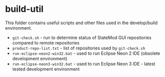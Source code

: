 # build-util #

This folder contains useful scripts and other files used in the develop/build environment.

* `git-check.sh` - run to determine status of StateMod GUI repositories compared to remote repositories
* `product-repo-list.txt` - list of repositories used by `git-check.sh`
* `run-eclipse-neon2-win32.bat` - used to run Eclipse Neon 2 IDE (obsolete development environment)
* `run-eclipse-neon3-win32.bat` - used to run Eclipse Neon 3 IDE - latest tested development environment
